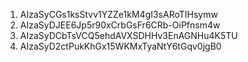 1. AIzaSyCGs1ksStvv1YZZe1kM4gI3sARoTIHsymw
2. AIzaSyDJEE6Jp5r90xCrbGsFr6CRb-OiPfnsm4w
3. AIzaSyDCbTsVCQ5ehdAVXSDHHv3EnAGNHu4K5TU
4. AIzaSyD2ctPukKhGx15WKMxTyaNtY6tGqv0jgB0
